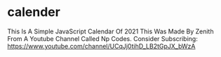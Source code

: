 # calender
This Is A Simple JavaScript Calendar Of 2021
This Was Made By Zenith From A Youtube Channel Called Np Codes.
Consider Subscribing:
https://www.youtube.com/channel/UCqJj0tihD_LB2tGpJX_bWzA
